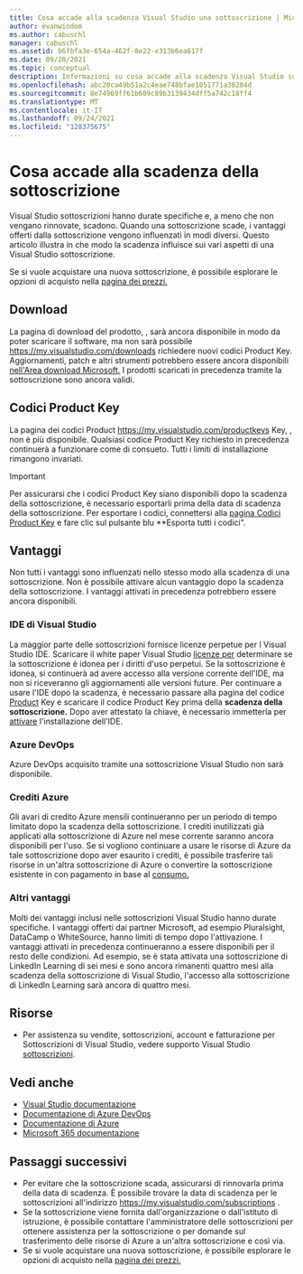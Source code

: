 ```yaml
---
title: Cosa accade alla scadenza Visual Studio una sottoscrizione | Microsoft Docs
author: evanwindom
ms.author: cabuschl
manager: cabuschl
ms.assetid: b6fbfa3e-654a-462f-8e22-e313b6ea617f
ms.date: 09/20/2021
ms.topic: conceptual
description: Informazioni su cosa accade alla scadenza Visual Studio sottoscrizione
ms.openlocfilehash: abc20ca49b51a2c4eae748bfae1051771a38284d
ms.sourcegitcommit: 8e74969ff61b609c89b3139434dff5a742c18ff4
ms.translationtype: MT
ms.contentlocale: it-IT
ms.lasthandoff: 09/24/2021
ms.locfileid: "128375675"
---
```

# <a name="what-happens-when-your-subscription-expires"></a>Cosa accade alla scadenza della sottoscrizione
Visual Studio sottoscrizioni hanno durate specifiche e, a meno che non vengano rinnovate, scadono.  Quando una sottoscrizione scade, i vantaggi offerti dalla sottoscrizione vengono influenzati in modi diversi.  Questo articolo illustra in che modo la scadenza influisce sui vari aspetti di una Visual Studio sottoscrizione. 

Se si vuole acquistare una nuova sottoscrizione, è possibile esplorare le opzioni di acquisto nella [pagina dei prezzi.](https://visualstudio.microsoft.com/vs/pricing)

## <a name="downloads"></a>Download
La pagina di download del prodotto, , sarà ancora disponibile in modo da poter scaricare il software, ma non sarà possibile <https://my.visualstudio.com/downloads> richiedere nuovi codici Product Key.  Aggiornamenti, patch e altri strumenti potrebbero essere ancora disponibili [nell'Area download Microsoft.](https://www.microsoft.com/downloads)  I prodotti scaricati in precedenza tramite la sottoscrizione sono ancora validi.

## <a name="product-keys"></a>Codici Product Key
La pagina dei codici Product <https://my.visualstudio.com/productkeys> Key, , non è più disponibile.  Qualsiasi codice Product Key richiesto in precedenza continuerà a funzionare come di consueto.  Tutti i limiti di installazione rimangono invariati.  
> [!IMPORTANT]
> Per assicurarsi che i codici Product Key siano disponibili dopo la scadenza della sottoscrizione, è necessario esportarli prima della data di scadenza della sottoscrizione. Per esportare i codici, connettersi alla [pagina Codici Product Key](https://my.visualstudio.com/productkeys) e fare clic sul pulsante blu **Esporta tutti i codici".  

## <a name="benefits"></a>Vantaggi 
Non tutti i vantaggi sono influenzati nello stesso modo alla scadenza di una sottoscrizione.  Non è possibile attivare alcun vantaggio dopo la scadenza della sottoscrizione.  I vantaggi attivati in precedenza potrebbero essere ancora disponibili.  

### <a name="visual-studio-ide"></a>IDE di Visual Studio
La maggior parte delle sottoscrizioni fornisce licenze perpetue per l Visual Studio IDE. Scaricare il white paper Visual Studio [licenze per](https://aka.ms/vslicensing) determinare se la sottoscrizione è idonea per i diritti d'uso perpetui.  Se la sottoscrizione è idonea, si  continuerà ad avere accesso alla versione corrente dell'IDE, ma non si riceveranno gli aggiornamenti alle versioni future. Per continuare a usare l'IDE dopo la scadenza, è necessario passare alla pagina del codice [Product](https://my.visualstudio.com/productkeys) Key e scaricare il codice Product Key prima della **scadenza della sottoscrizione.**  Dopo aver attestato la chiave, è necessario immetterla per [attivare](https://docs.microsoft.com/visualstudio/ide/how-to-unlock-visual-studio?view=vs-2019#enter-a-product-key) l'installazione dell'IDE.  

### <a name="azure-devops"></a>Azure DevOps
Azure DevOps acquisito tramite una sottoscrizione Visual Studio non sarà disponibile.  

### <a name="azure-credits"></a>Crediti Azure
Gli avari di credito Azure mensili continueranno per un periodo di tempo limitato dopo la scadenza della sottoscrizione.  I crediti inutilizzati già applicati alla sottoscrizione di Azure nel mese corrente saranno ancora disponibili per l'uso.  Se si vogliono continuare a usare le risorse di Azure da [](/azure/azure-resource-manager/management/move-resource-group-and-subscription) tale sottoscrizione dopo aver esaurito i crediti, è possibile trasferire tali risorse in un'altra sottoscrizione di Azure o convertire la sottoscrizione esistente in con pagamento in base al [consumo.](/azure/cost-management-billing/manage/spending-limit#remove-the-spending-limit-in-azure-portal)

### <a name="other-benefits"></a>Altri vantaggi 
Molti dei vantaggi inclusi nelle sottoscrizioni Visual Studio hanno durate specifiche.  I vantaggi offerti dai partner Microsoft, ad esempio Pluralsight, DataCamp o WhiteSource, hanno limiti di tempo dopo l'attivazione.  I vantaggi attivati in precedenza continueranno a essere disponibili per il resto delle condizioni.  Ad esempio, se è stata attivata una sottoscrizione di LinkedIn Learning di sei mesi e sono ancora rimanenti quattro mesi alla scadenza della sottoscrizione di Visual Studio, l'accesso alla sottoscrizione di LinkedIn Learning sarà ancora di quattro mesi.  

## <a name="resources"></a>Risorse
- Per assistenza su vendite, sottoscrizioni, account e fatturazione per Sottoscrizioni di Visual Studio, vedere supporto Visual Studio [sottoscrizioni](https://aka.ms/vssubscriberhelp).

## <a name="see-also"></a>Vedi anche
- [Visual Studio documentazione](/visualstudio/)
- [Documentazione di Azure DevOps](/azure/devops/)
- [Documentazione di Azure](/azure/)
- [Microsoft 365 documentazione](/microsoft-365/)

## <a name="next-steps"></a>Passaggi successivi
- Per evitare che la sottoscrizione scada, assicurarsi di rinnovarla prima della data di scadenza.  È possibile trovare la data di scadenza per le sottoscrizioni all'indirizzo <https://my.visualstudio.com/subscriptions> .
- Se la sottoscrizione viene fornita dall'organizzazione o dall'istituto di istruzione, è possibile contattare l'amministratore delle sottoscrizioni per ottenere assistenza per la sottoscrizione o per domande sul trasferimento delle risorse di Azure a un'altra sottoscrizione e così via. [](contact-my-admin.md)
- Se si vuole acquistare una nuova sottoscrizione, è possibile esplorare le opzioni di acquisto nella [pagina dei prezzi.](https://visualstudio.microsoft.com/vs/pricing)